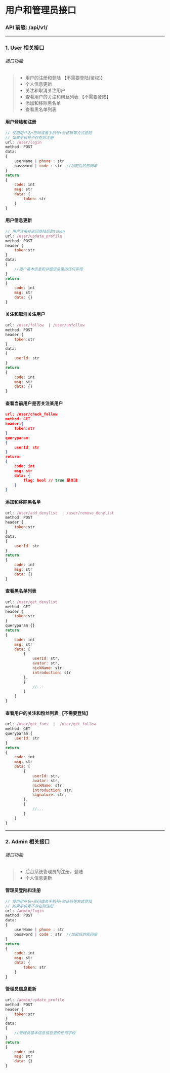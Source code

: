 # 用户和管理员接口

### API 前缀: /api/v1/

---

### 1. User 相关接口

###### 接口功能

> - 用户的注册和登陆 【不需要登陆(鉴权)】
> - 个人信息更新
> - 关注和取消关注用户
> - 查看用户的关注和粉丝列表 【不需要登陆】
> - 添加和移除黑名单
> - 查看黑名单列表

#### 用户登陆和注册

```js
// 使用用户名+密码或者手机号+验证码等方式登陆
// 如果手机号不存在则注册
url: /user/login
method: POST
data:
{
    userName | phone : str
    password | code : str  //加密后的密码串
}
return:
{
    code: int
    msg: str
    data: {
        token: str
    }
}
```

#### 用户信息更新

```js
// 用户注册并返回登陆后的token
url: /user/update_profile
method: POST
header:{
    token:str
}
data:
{
    //用户基本信息和详细信息里的任何字段
}
return:
{
    code: int
    msg: str
    data: {}
}
```

#### 关注和取消关注用户

```js
url: /user/follow  | /user/unfollow
method: POST
header:{
    token:str
}
data:
{
    userId: str
}
return:
{
    code: int
    msg: str
    data: {}
}
```



#### 查看当前用户是否关注某用户

```json
url: /user/check_follow
method: GET
header:{
    token:str
}
queryparam:
{
    userId: str
}
return:
{
    code: int
    msg: str
    data: {
    	flag: bool // true 是关注
	}
}
```



#### 添加和移除黑名单

```js
url: /user/add_denylist  | /user/remove_denylist
method: POST
header:{
    token:str
}
data:
{
    userId: str
}
return:
{
    code: int
    msg: str
    data: {}
}
```

#### 查看黑名单列表

```js
url: /user/get_denylist
method: GET
header:{
    token:str
}
queryparam:{}
return:
{
    code: int
    msg: str
    data: [
        {
            userId: str,
            avatar: str,
            nickName: str,
            introduction: str
        },
        {
            //...
        }
    ]
}
```

#### 查看用户的关注和粉丝列表 【不需要登陆】

```js
url: /user/get_fans  |  /user/get_follow
method: GET
queryparam:{
    userId: str
}
return:
{
    code: int
    msg: str
    data: [
        {
            userId: str,
            avatar: str,
            nickName: str,
            introduction: str，
            signature: str,
        },
        {
            //...
        }
    ]
}
```

---

### 2. Admin 相关接口

###### 接口功能

> - 后台系统管理员的注册，登陆
> - 个人信息更新

#### 管理员登陆和注册

```js
// 使用用户名+密码或者手机号+验证码等方式登陆
// 如果手机号不存在则注册
url: /admin/login
method: POST
data:
{
    userName | phone : str
    password | code : str  //加密后的密码串
}
return:
{
    code: int
    msg: str
    data: {
        token: str
    }
}
```

#### 管理员信息更新

```js
url: /admin/update_profile
method: POST
header:{
    token:str
}
data:
{
    //管理员基本信息信息里的任何字段
}
return:
{
    code: int
    msg: str
    data: {}
}
```
